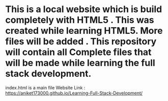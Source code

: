 # This is a local website which is build completely with HTML5 . This was created while learning HTML5. More files will be added . This repository will contain all Complete files that will be made while learning the full stack development.
index.html is a main file
Website Link :  https://aniket173000.github.io/Learning-Full-Stack-Development/
